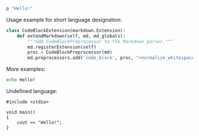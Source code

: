 ~~~ ruby
p "Hello!"
~~~

Usage example for short language designation:

~~~ py
class CodeBlockExtension(markdown.Extension):
    def extendMarkdown(self, md, md_globals):
        """Add CodeBlockPreprocessor to the Markdown parser."""
        md.registerExtension(self)
        proc = CodeBlockPreprocessor(md)
        md.preprocessors.add('code_block', proc, ">normalize_whitespace")
~~~

More examples:

~~~ bash
echo Hello!
~~~

Undefined language:

~~~
#include <stdio>

void main()
{
    cout << "Hello!";
}
~~~
